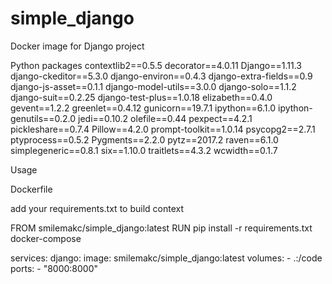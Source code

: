 # simple_django
Docker image for Django project

Python packages contextlib2==0.5.5 decorator==4.0.11 Django==1.11.3 django-ckeditor==5.3.0 django-environ==0.4.3 django-extra-fields==0.9 django-js-asset==0.1.1 django-model-utils==3.0.0 django-solo==1.1.2 django-suit==0.2.25 django-test-plus==1.0.18 elizabeth==0.4.0 gevent==1.2.2 greenlet==0.4.12 gunicorn==19.7.1 ipython==6.1.0 ipython-genutils==0.2.0 jedi==0.10.2 olefile==0.44 pexpect==4.2.1 pickleshare==0.7.4 Pillow==4.2.0 prompt-toolkit==1.0.14 psycopg2==2.7.1 ptyprocess==0.5.2 Pygments==2.2.0 pytz==2017.2 raven==6.1.0 simplegeneric==0.8.1 six==1.10.0 traitlets==4.3.2 wcwidth==0.1.7

Usage

Dockerfile

add your requirements.txt to build context


   FROM smilemakc/simple_django:latest
   RUN pip install -r requirements.txt
docker-compose

services:
    django:
      image: smilemakc/simple_django:latest
      volumes:
        - .:/code
      ports:
        - "8000:8000"

